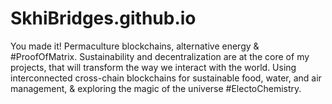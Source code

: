 # SkhiBridges.github.io
You made it! Permaculture blockchains, alternative energy &amp; #ProofOfMatrix. Sustainability and decentralization are at the core of my projects, that will transform the way we interact with the world. Using interconnected cross-chain blockchains for sustainable food, water, and air management, &amp; exploring the magic of the universe #ElectoChemistry.
